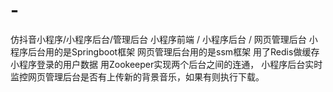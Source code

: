 # -
仿抖音小程序/小程序后台/管理后台
小程序前端 / 小程序后台 / 网页管理后台
小程序后台用的是Springboot框架 网页管理后台用的是ssm框架
用了Redis做缓存小程序登录的用户数据 
用Zookeeper实现两个后台之间的连通， 小程序后台实时监控网页管理后台是否有上传新的背景音乐，如果有则执行下载。
